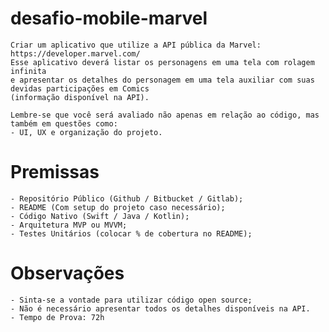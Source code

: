 # desafio-mobile-marvel
    Criar um aplicativo que utilize a API pública da Marvel:​ ​https://developer.marvel.com/ 
    Esse aplicativo deverá listar os personagens em uma tela com rolagem infinita 
    e apresentar os detalhes do personagem em uma tela auxiliar com suas devidas participações em Comics 
    (informação disponível na API). 

    Lembre-se que você será avaliado não apenas em relação ao código, mas também em questões como: 
    - UI, UX e organização do projeto.
    
   # Premissas
    - Repositório Público (Github / Bitbucket / Gitlab); 
    - README (Com setup do projeto caso necessário); 
    - Código Nativo (Swift / Java / Kotlin); 
    - Arquitetura MVP ou MVVM; 
    - Testes Unitários (colocar % de cobertura no README); 
    
   # Observações
    - Sinta-se a vontade para utilizar código open source; 
    - Não é necessário apresentar todos os detalhes disponíveis na API. 
    - Tempo de Prova: 72h
